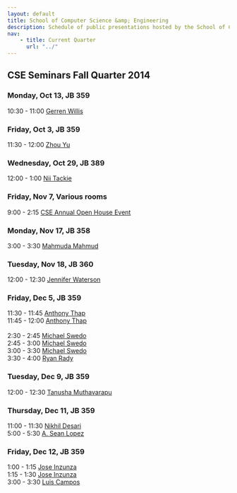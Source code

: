 ```yaml
---
layout: default
title: School of Computer Science &amp; Engineering
description: Schedule of public presentations hosted by the School of CSE.
nav:
    - title: Current Quarter
      url: "../"
---
```


## CSE Seminars __Fall Quarter 2014__

### Monday, Oct 13, JB 359

 10:30 - 11:00  [Gerren Willis](gerren_willis_2014_10_13.pdf) <br>

### Friday, Oct 3, JB 359

 11:30 - 12:00  [Zhou Yu](yu_zhou_2014_10_03.pdf) <br>

### Wednesday, Oct 29, JB 389

 12:00 -  1:00 [Nii Tackie](Nii_Tackie.pdf) <br>

### Friday, Nov 7, Various rooms

  9:00 -  2:15 [CSE Annual Open House Event](open-house.pdf) <br>

### Monday, Nov 17, JB 358

  3:00 -  3:30 [Mahmuda Mahmud](mahmuda-mahmud.pdf) <br>

### Tuesday, Nov 18, JB 360

 12:00 - 12:30 [Jennifer Waterson](jennifer-waterson.pdf) <br>

### Friday, Dec 5, JB 359

 11:30 - 11:45 [Anthony Thap](anthony_thap_575.pdf) <br>
 11:45 - 12:00 [Anthony Thap](anthony_thap_575.pdf) <br>
<br>
  2:30 -  2:45 [Michael Swedo](michael-swedo-595a.pdf) <br>
  2:45 -  3:00 [Michael Swedo](michael-swedo-595b.pdf) <br>
  3:00 -  3:30 [Michael Swedo](michael-swedo-482.pdf) <br>
  3:30 -  4:00 [Ryan Rady](ryan_rady.pdf) <br>

### Tuesday, Dec 9, JB 359

 12:00 - 12:30 [Tanusha Muthavarapu](Tanusha-Muthavarapu.pdf) <br>

### Thursday, Dec 11, JB 359

 11:00 - 11:30 [Nikhil Desari](Nikhil-Desari.pdf) <br>
  5:00 -  5:30 [A. Sean Lopez](a-sean-lopez.pdf) <br>

### Friday, Dec 12, JB 359

  1:00 -  1:15 [Jose Inzunza](jose-inzunza-482.pdf) <br>
  1:15 -  1:30 [Jose Inzunza](jose-inzunza-695.pdf) <br>
  3:00 -  3:30 [Luis Campos](luis-campos.pdf) <br>


